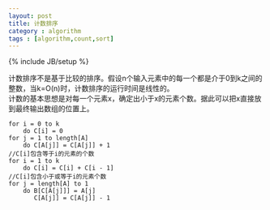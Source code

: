 ```yaml
---
layout: post
title: 计数排序
category : algorithm
tags : [algorithm,count,sort]
---
```

{% include JB/setup %}

计数排序不是基于比较的排序。假设n个输入元素中的每一个都是介于0到k之间的整数，当k=O(n)时，计数排序的运行时间是线性的。   
计数的基本思想是对每一个元素x，确定出小于x的元素个数。据此可以把x直接放到最终输出数组的位置上。

````counting-sort(A, B, k)   
for i = 0 to k  
    do C[i] = 0  
for j = 1 to length[A]  
    do C[A[j]] = C[A[j]] + 1  
//C[i]包含等于i的元素的个数  
for i = 1 to k  
    do C[i] = C[i] + C[i - 1]  
//C[i]包含小于或等于i的元素个数  
for j = length[A] to 1  
    do B[C[A[j]]] = A[j]  
       C[A[j]] = C[A[j]] - 1  
````